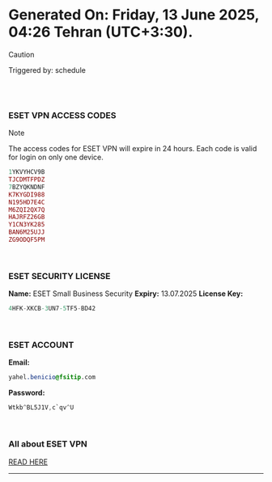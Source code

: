 # Generated On: Friday, 13 June 2025, 04:26 Tehran (UTC+3:30).

> [!CAUTION]
> Triggered by: schedule

<br><br>

### ESET VPN ACCESS CODES

> [!NOTE]
> The access codes for ESET VPN will expire in 24 hours.
> Each code is valid for login on only one device.

```ruby
1YKVYHCV9B
TJCDMTFPDZ
7BZYQKNDNF
K7KYGDI988
N195HD7E4C
M6ZQI2QX7Q
HAJRFZ26GB
Y1CN3YK285
BAN6M25UJJ
ZG9ODQF5PM
```

<br>

### ESET SECURITY LICENSE

**Name:** ESET Small Business Security
**Expiry:** 13.07.2025
**License Key:**

```POV-Ray SDL
4HFK-XKCB-3UN7-5TF5-BD42
```

<br>

### ESET ACCOUNT

**Email:**

```CSS
yahel.benicio@fsitip.com
```

**Password:**

```POV-Ray SDL
Wtkb^BL5J1V,c`qv^U
```

<br>

### All about ESET VPN

[READ HERE](https://t.me/F_NiREvil/2113)

---

<br><br>

